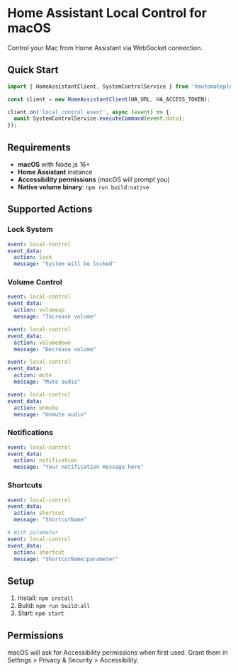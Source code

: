 # Home Assistant Local Control for macOS

Control your Mac from Home Assistant via WebSocket connection.

## Quick Start

```typescript
import { HomeAssistantClient, SystemControlService } from 'hautomateplus';

const client = new HomeAssistantClient(HA_URL, HA_ACCESS_TOKEN);

client.on('local_control_event', async (event) => {
  await SystemControlService.executeCommand(event.data);
});
```

## Requirements

- **macOS** with Node.js 16+
- **Home Assistant** instance
- **Accessibility permissions** (macOS will prompt you)
- **Native volume binary**: `npm run build:native`

## Supported Actions

### Lock System
```yaml
event: local-control
event_data:
  action: lock
  message: "System will be locked"
```

### Volume Control
```yaml
event: local-control
event_data:
  action: volumeup
  message: "Increase volume"

event: local-control
event_data:
  action: volumedown
  message: "Decrease volume"

event: local-control
event_data:
  action: mute
  message: "Mute audio"

event: local-control
event_data:
  action: unmute
  message: "Unmute audio"
```

### Notifications
```yaml
event: local-control
event_data:
  action: notification
  message: "Your notification message here"
```

### Shortcuts
```yaml
event: local-control
event_data:
  action: shortcut
  message: "ShortcutName"

# With parameter
event: local-control
event_data:
  action: shortcut
  message: "ShortcutName:parameter"
```

## Setup

1. Install: `npm install`
2. Build: `npm run build:all`
3. Start: `npm start`

## Permissions

macOS will ask for Accessibility permissions when first used. Grant them in Settings > Privacy & Security > Accessibility.
